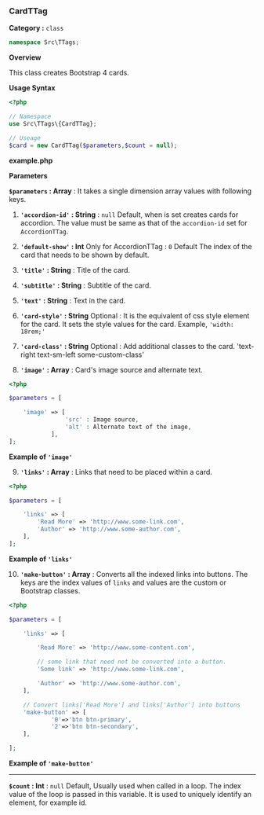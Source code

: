 <h3 class="display-4 mb-5">CardTTag</h3>


**Category :** `class`

```php
namespace Src\TTags;
```


**Overview**

This class creates Bootstrap 4 cards.

**Usage Syntax**

```php
<?php

// Namespace
use Src\TTags\{CardTTag};

// Useage
$card = new CardTTag($parameters,$count = null);

```
<p class = "ttag-code-caption text-muted"><b>example.php</b></p>


**Parameters**

**`$parameters` : Array** : It takes a single dimension array values with following keys.

1. **`'accordion-id'` : String** : `null` <span class="badge badge-dark">Default</span>, when is set creates cards for accordion. The value must be same as that of the `accordion-id` set for `AccordionTTag`.

2. **`'default-show'` : Int** <span class="badge badge-dark">Only for AccordionTTag</span> : `0` <span class="badge badge-dark">Default</span> The index of the card that needs to be shown by default.

3. **`'title'` : String** : Title of the card.

4. **`'subtitle'` : String** : Subtitle of the card.

5. **`'text'` : String**  : Text in the card.

6. **`'card-style'` : String** <span class="badge badge-dark">Optional</span> : It is the equivalent of css style element for the card.
				It sets the style values for the card. 
 				Example,  `'width: 18rem;'`

7. **`'card-class'` : String** <span class="badge badge-dark">Optional</span> : Add additional classes to the card. 
				'text-right text-sm-left some-custom-class'

8. **`'image'` : Array** : Card's image source and alternate text. 
 
```php
<?php

$parameters = [

	'image' => [
				'src' : Image source,
				'alt' : Alternate text of the image,
			],
];

```

<p class = "ttag-code-caption text-muted"><b>Example of <code>'image'</code></b></p>

9. **`'links'` : Array** : Links that need to be placed within a card.

```php
<?php

$parameters = [

	'links' => [
		'Read More' => 'http://www.some-link.com',
		'Author' => 'http://www.some-author.com',
	],
];

```

<p class = "ttag-code-caption text-muted"><b>Example of <code>'links'</code></b></p>

10. **`'make-button'` : Array** : Converts all the indexed links into buttons. The keys are the index values of `links` and values are the custom or Bootstrap classes.

```php
<?php

$parameters = [

	'links' => [

		'Read More' => 'http://www.some-content.com',

		// some link that need not be converted into a button.
		'Some link' => 'http://www.some-link.com',

		'Author' => 'http://www.some-author.com',
	],

	// Convert links['Read More'] and links['Author'] into buttons
	'make-button' => [	
			'0'=>'btn btn-primary',
			'2'=>'btn btn-secondary',
	],

];

```

<p class = "ttag-code-caption text-muted"><b>Example of <code>'make-button'</code></b></p>

--- 

**`$count` : Int** : `null` <span class="badge badge-dark">Default</span>, Usually used when called in a loop. The index value of the loop is passed in this variable. It is used to uniquely identify an element, for example id.
 